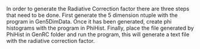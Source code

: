 In order to generate the Radiative Correction factor there are three steps that need to be done.
First generate the 5 dimension ntuple with the program in Gen5DimData.
Once it has been generated, create phi histograms with the program in PhiHist.
Finally, place the file generated by PhiHist in GenRC folder and run the program, this will generate a text file with the radiative correction factor.
